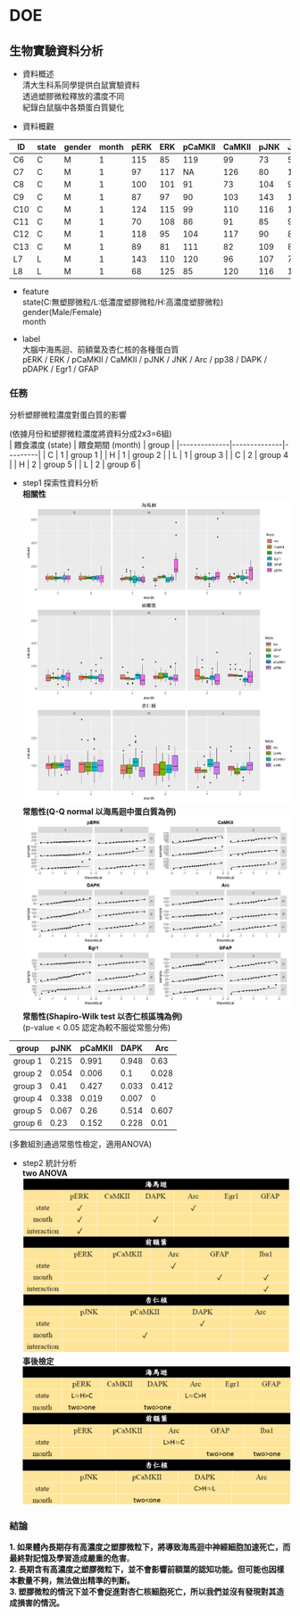 # DOE
## 生物實驗資料分析

* 資料概述 <br>
清大生科系同學提供白鼠實驗資料<br>
透過塑膠微粒釋放的濃度不同<br>
紀錄白鼠腦中各類蛋白質變化<br>

* 資料概觀

| ID  | state | gender | month | pERK | ERK | pCaMKII | CaMKII  | pJNK | JNK | Arc | pp38 | DAPK | pDAPK | Egr1 | GFAP |
|-----|-------|--------|-------|------|-----|---------|---------|------|-----|-----|------|------|-------|------|------|
| C6  | C     | M      | 1     | 115  | 85  | 119     | 99      | 73   | 50  | 79  | 37   | 103  | 73    | NA   | 147  |
| C7  | C     | M      | 1     | 97   | 117 | NA      | 126     | 80   | 114 | 132 | 53   | 106  | 129   | 92   | 82   |
| C8  | C     | M      | 1     | 100  | 101 | 91      | 73      | 104  | 96  | 66  | 203  | 105  | 61    | 117  | 95   |
| C9  | C     | M      | 1     | 87   | 97  | 90      | 103     | 143  | 140 | 122 | 107  | 86   | 137   | 115  | 75   |
| C10 | C     | M      | 1     | 124  | 115 | 99      | 110     | 116  | 135 | 139 | 172  | 100  | 109   | 90   | 93   |
| C11 | C     | M      | 1     | 70   | 108 | 86      | 91      | 85   | 98  | 116 | 80   | 138  | 88    | 106  | 127  |
| C12 | C     | M      | 1     | 118  | 95  | 104     | 117     | 90   | 84  | 61  | 74   | 91   | 105   | 96   | 86   |
| C13 | C     | M      | 1     | 89   | 81  | 111     | 82      | 109  | 84  | 84  | 73   | 71   | 97    | 83   | 95   |
| L7  | L     | M      | 1     | 143  | 110 | 120     | 96      | 107  | 72  | 87  | 76   | 88   | 65    | 62   | 118  |
| L8  | L     | M      | 1     | 68   | 125 | 85      | 120     | 116  | 107 | 119 | 66   | 129  | 60    | 139  | 107  |

* feature<br>
 state(C:無塑膠微粒/L:低濃度塑膠微粒/H:高濃度塑膠微粒)<br>
 gender(Male/Female)<br>
 month

* label<br>
大腦中海馬迴、前額葉及杏仁核的各種蛋白質<br>
pERK / ERK / pCaMKII / CaMKII / pJNK / JNK / Arc / pp38 / DAPK / pDAPK / Egr1 / GFAP
 
### 任務
分析塑膠微粒濃度對蛋白質的影響<br>

(依據月份和塑膠微粒濃度將資料分成2x3=6組)<br>
| 餵食濃度 (state) | 餵食期間 (month) | group   |
|--------------|--------------|---------|
| C            | 1            | group 1 |
| H            | 1            | group 2 |
| L            | 1            | group 3 |
| C            | 2            | group 4 |
| H            | 2            | group 5 |
| L            | 2            | group 6 |

* step1 探索性資料分析<br>
**相關性**<br>
![](Rplot01.png)
**常態性(Q-Q normal 以海馬迴中蛋白質為例)**
![](Rplot.png)
**常態性(Shapiro-Wilk test 以杏仁核區塊為例)**<br>
(p-value < 0.05 認定為較不服從常態分佈)

| group   | pJNK  | pCaMKII | DAPK  | Arc   |
|---------|-------|---------|-------|-------|
| group 1 | 0.215 | 0.991   | 0.948 | 0.63  |
| group 2 | 0.054 | 0.006   | 0.1   | 0.028 |
| group 3 | 0.41  | 0.427   | 0.033 | 0.412 |
| group 4 | 0.338 | 0.019   | 0.007 | 0     |
| group 5 | 0.067 | 0.26    | 0.514 | 0.607 |
| group 6 | 0.23  | 0.152   | 0.228 | 0.01  |

 (多數組別通過常態性檢定，適用ANOVA)
 
 * step2 統計分析<br>
   **two ANOVA**<br>
 ![](https://github.com/Lun1997/DOE/blob/main/two%20way%20ANOVA.png)
   **事後檢定**
 ![](https://github.com/Lun1997/DOE/blob/main/turkey%20range%20test.png)
 
 ### 結論
 
**1. 如果體內長期存有高濃度之塑膠微粒下，將導致海馬迴中神經細胞加速死亡，而最終對記憶及學習造成嚴重的危害**。<br>
**2. 長期含有高濃度之塑膠微粒下，並不會影響前額葉的認知功能。但可能也因樣本數量不夠，無法做出精準的判斷。**<br>
**3. 塑膠微粒的情況下並不會促進對杏仁核細胞死亡，所以我們並沒有發現對其造成損害的情況。**
 
 


